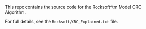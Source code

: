 This repo contains the source code for the Rocksoft^tm Model CRC Algorithm.

For full details, see the `Rocksoft/CRC_Explained.txt` file.

